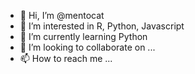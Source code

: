 - 👋 Hi, I’m @mentocat
- 👀 I’m interested in R, Python, Javascript
- 🌱 I’m currently learning Python
- 💞️ I’m looking to collaborate on ...
- 📫 How to reach me ...

<!---
mentocat/mentocat is a ✨ special ✨ repository because its `README.md` (this file) appears on your GitHub profile.
You can click the Preview link to take a look at your changes.
--->
